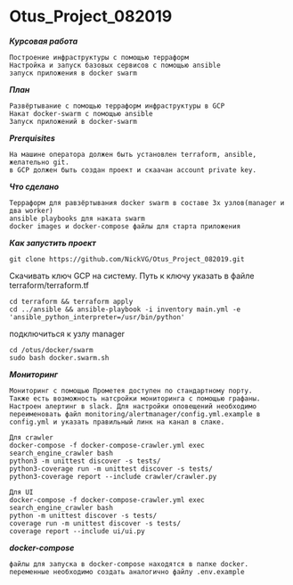 # Otus_Project_082019

***Курсовая работа***

	Построение инфраструктуры с помощью терраформ
	Настройка и запуск базовых сервисов с помощью ansible
	запуск приложения в docker swarm

***План***

	Развёртывание с помощью терраформ инфраструктуры в GCP
	Накат docker-swarm с помощью ansible
	Запуск приложений в docker-swarm
***Prerquisites***

	На машине оператора должен быть установлен terraform, ansible, желательно git.
	в GCP должен быть создан проект и скаачан account private key.

***Что сделано***

	Терраформ для равзёртывания docker swarm в составе 3х узлов(manager и два worker)
	ansible playbooks для наката swarm
	docker images и docker-compose файлы для старта приложения

***Как запустить проект***

	git clone https://github.com/NickVG/Otus_Project_082019.git

Скачивать ключ GCP на систему. Путь к ключу указать в файле terraform/terraform.tf

	cd terraform && terraform apply
	cd ../ansible && ansible-playbook -i inventory main.yml -e 'ansible_python_interpreter=/usr/bin/python'

подключиться к узлу manager

	cd /otus/docker/swarm
	sudo bash docker.swarm.sh

***Мониторинг***

	Мониторинг с помощью Прометея доступен по стандартному порту.
	Также есть возможность натсройки мониторинга с помощью графаны.
	Настроен алертинг в slack. Для настройки оповещений необходимо переименовать файл monitoring/alertmanager/config.yml.example в config.yml и указать правильный линк на канал в слаке.

	Для crawler
	docker-compose -f docker-compose-crawler.yml exec search_engine_crawler bash
	python3 -m unittest discover -s tests/
	python3-coverage run -m unittest discover -s tests/
	python3-coverage report --include crawler/crawler.py

	Для UI
	docker-compose -f docker-compose-crawler.yml exec search_engine_crawler bash
	python -m unittest discover -s tests/
	coverage run -m unittest discover -s tests/
	coverage report --include ui/ui.py

***docker-compose***

	файлы для запуска в docker-compose находятся в папке docker. переменные необходимо создать аналогично файлу .env.example
	
